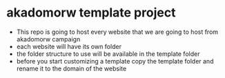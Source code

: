 # akadomorw template project

- This repo is going to host every website that we are going to host from akadomorw campaign
- each website will have its own folder
- the folder structure to use will be available in the template folder
- before you start customizing a template copy the template folder and rename it to the domain of the website